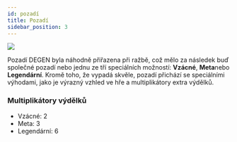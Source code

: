 ```yaml
---
id: pozadí
title: Pozadí
sidebar_position: 3
---
```


![](/img/rngBackgrounds.gif)

Pozadí DEGEN byla náhodně přiřazena při ražbě, což mělo za následek buď společné pozadí nebo jednu ze tří speciálních možností: **Vzácné**, **Meta**nebo **Legendární**. Kromě toho, že vypadá skvěle, pozadí přichází se speciálními výhodami, jako je výrazný vzhled ve hře a multiplikátory extra výdělků.

### Multiplikátory výdělků

- Vzácné: 2
- Meta: 3
- Legendární: 6

